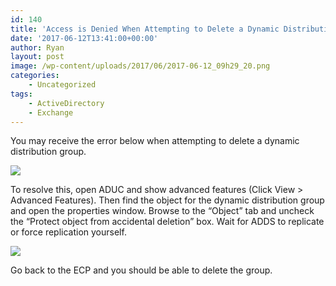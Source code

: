 ```yaml
---
id: 140
title: 'Access is Denied When Attempting to Delete a Dynamic Distribution Group'
date: '2017-06-12T13:41:00+00:00'
author: Ryan
layout: post
image: /wp-content/uploads/2017/06/2017-06-12_09h29_20.png
categories:
    - Uncategorized
tags:
    - ActiveDirectory
    - Exchange
---
```


You may receive the error below when attempting to delete a dynamic distribution group.

[![](https://rnemeth90.github.io/wp-content/uploads/2017/06/2017-06-12_09h29_20.png)](https://rnemeth90.github.io/wp-content/uploads/2017/06/2017-06-12_09h29_20.png)

To resolve this, open ADUC and show advanced features (Click View > Advanced Features). Then find the object for the dynamic distribution group and open the properties window. Browse to the “Object” tab and uncheck the “Protect object from accidental deletion” box. Wait for ADDS to replicate or force replication yourself.

[![](https://rnemeth90.github.io/wp-content/uploads/2017/06/2017-06-12_09h34_20.png)](https://rnemeth90.github.io/wp-content/uploads/2017/06/2017-06-12_09h34_20.png)

Go back to the ECP and you should be able to delete the group.